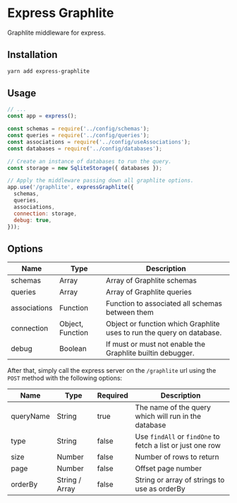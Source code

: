 # Express Graphlite
Graphlite middleware for express.

## Installation
```bash
yarn add express-graphlite
```

## Usage
```javascript
// ...
const app = express();

const schemas = require('../config/schemas');
const queries = require('../config/queries');
const associations = require('../config/useAssociations');
const databases = require('../config/databases');

// Create an instance of databases to run the query.
const storage = new SqliteStorage({ databases });

// Apply the middleware passing down all graphlite options.
app.use('/graphlite', expressGraphlite({
  schemas,
  queries,
  associations,
  connection: storage,
  debug: true,
}));
```

## Options
| Name | Type | Description |
| ---- | ---- | ----------- |
| schemas | Array | Array of Graphlite schemas |
| queries | Array | Array of Graphlite queries |
| associations | Function | Function to associated all schemas between them |
| connection | Object, Function | Object or function which Graphlite uses to run the query on database.
| debug | Boolean | If must or must not enable the Graphlite builtin debugger. |

After that, simply call the express server on the ```/graphlite``` url using the ```POST``` method with the following options:

| Name | Type | Required | Description |
| ---- | ---- | -------- | ----------- |
| queryName | String | true | The name of the query which will run in the database
| type | String | false | Use ```findAll``` or ```findOne``` to fetch a list or just one row
| size | Number | false | Number of rows to return
| page | Number | false | Offset page number
| orderBy | String / Array | false | String or array of strings to use as orderBy
